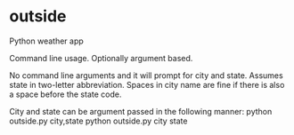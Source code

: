 # outside
Python weather app

Command line usage. 
Optionally argument based.

No command line arguments and it will prompt for city and state.
Assumes state in two-letter abbreviation.
Spaces in city name are fine if there is also a space before the state code.

City and state can be argument passed in the following manner:
python outside.py city,state
python outside.py city state
